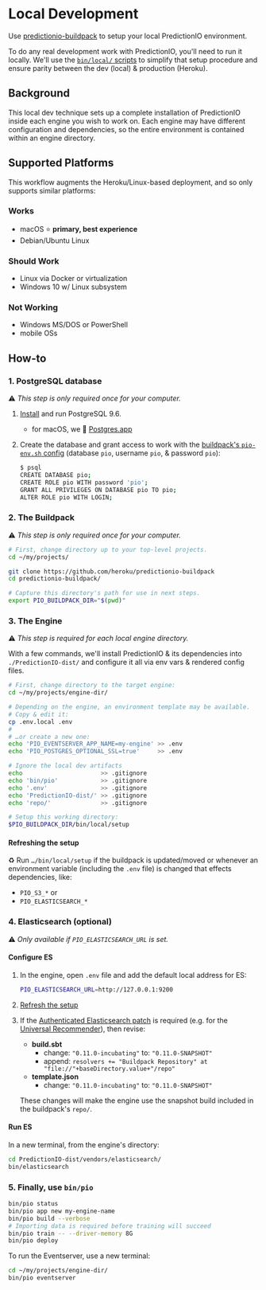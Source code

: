 # Local Development

Use [predictionio-buildpack](README.md) to setup your local PredictionIO environment.

To do any real development work with PredictionIO, you'll need to run it locally. We'll use the [`bin/local/` scripts](https://github.com/heroku/predictionio-buildpack/tree/master/bin/local) to simplify that setup procedure and ensure parity between the dev (local) & production (Heroku).

## Background

This local dev technique sets up a complete installation of PredictionIO inside each engine you wish to work on. Each engine may have different configuration and dependencies, so the entire environment is contained within an engine directory.

## Supported Platforms

This workflow augments the Heroku/Linux-based deployment, and so only supports similar platforms:

### Works

* macOS ⭐️ **primary, best experience**
* Debian/Ubuntu Linux

### Should Work

* Linux via Docker or virtualization
* Windows 10 w/ Linux subsystem

### Not Working

* Windows MS/DOS or PowerShell
* mobile OSs

## How-to

### 1. PostgreSQL database 

⚠️ *This step is only required once for your computer.*

1. [Install](https://www.postgresql.org/download/) and run PostgreSQL 9.6.
   * for macOS, we 💜 [Postgres.app](http://postgresapp.com)
1. Create the database and grant access to work with the [buildpack's `pio-env.sh` config](https://github.com/heroku/predictionio-buildpack/blob/local-dev/config/pio-env.sh) (database `pio`, username `pio`, & password `pio`):

   ```bash
   $ psql
   CREATE DATABASE pio;
   CREATE ROLE pio WITH password 'pio';
   GRANT ALL PRIVILEGES ON DATABASE pio TO pio;
   ALTER ROLE pio WITH LOGIN;
   ```

### 2. The Buildpack

⚠️ *This step is only required once for your computer.*

```bash
# First, change directory up to your top-level projects.
cd ~/my/projects/

git clone https://github.com/heroku/predictionio-buildpack
cd predictionio-buildpack/

# Capture this directory's path for use in next steps.
export PIO_BUILDPACK_DIR="$(pwd)"
```

### 3. The Engine

⚠️ *This step is required for each local engine directory.*

With a few commands, we'll install PredictionIO & its dependencies into `./PredictionIO-dist/` and configure it all via env vars & rendered config files.

```bash
# First, change directory to the target engine:
cd ~/my/projects/engine-dir/

# Depending on the engine, an environment template may be available.
# Copy & edit it:
cp .env.local .env
#
# …or create a new one:
echo 'PIO_EVENTSERVER_APP_NAME=my-engine' >> .env
echo 'PIO_POSTGRES_OPTIONAL_SSL=true'     >> .env

# Ignore the local dev artifacts
echo                      >> .gitignore
echo 'bin/pio'            >> .gitignore
echo '.env'               >> .gitignore
echo 'PredictionIO-dist/' >> .gitignore
echo 'repo/'              >> .gitignore

# Setup this working directory:
$PIO_BUILDPACK_DIR/bin/local/setup
```

#### Refreshing the setup

♻️ Run `…/bin/local/setup` if the buildpack is updated/moved or whenever an environment variable (including the `.env` file) is changed that effects dependencies, like:

* `PIO_S3_*` or
* `PIO_ELASTICSEARCH_*`

### 4. Elasticsearch (optional)

⚠️ *Only available if `PIO_ELASTICSEARCH_URL` is set.*

#### Configure ES

1. In the engine, open `.env` file and add the default local address for ES:

    ```bash
    PIO_ELASTICSEARCH_URL=http://127.0.0.1:9200
    ```
    
1. [Refresh the setup](#refreshing-the-setup)
1. If the [Authenticated Elasticsearch patch](https://github.com/apache/incubator-predictionio/pull/372) is required (e.g. for the [Universal Recommender](https://github.com/heroku/predictionio-engine-ur)), then revise:

    * **build.sbt**
      * change: `"0.11.0-incubating"` to: `"0.11.0-SNAPSHOT"`
      * append: `resolvers += "Buildpack Repository" at "file://"+baseDirectory.value+"/repo"`
    * **template.json**
      * change: `"0.11.0-incubating"` to: `"0.11.0-SNAPSHOT"`

    These changes will make the engine use the snapshot build included in the buildpack's `repo/`.

#### Run ES

In a new terminal, from the engine's directory:

```bash
cd PredictionIO-dist/vendors/elasticsearch/
bin/elasticsearch
```

### 5. Finally, use `bin/pio`

```bash
bin/pio status
bin/pio app new my-engine-name
bin/pio build --verbose
# Importing data is required before training will succeed
bin/pio train -- --driver-memory 8G
bin/pio deploy
```

To run the Eventserver, use a new terminal:

```bash
cd ~/my/projects/engine-dir/
bin/pio eventserver
```
